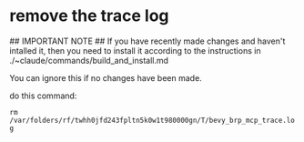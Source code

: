 # remove the trace log
<InstallWarning>
## IMPORTANT NOTE ##
If you have recently made changes and haven't intalled it, then you need to install it according to the instructions in ./~claude/commands/build_and_install.md

You can ignore this if no changes have been made.
</InstallWarning>

do this command:

`rm /var/folders/rf/twhh0jfd243fpltn5k0w1t980000gn/T/bevy_brp_mcp_trace.log`
